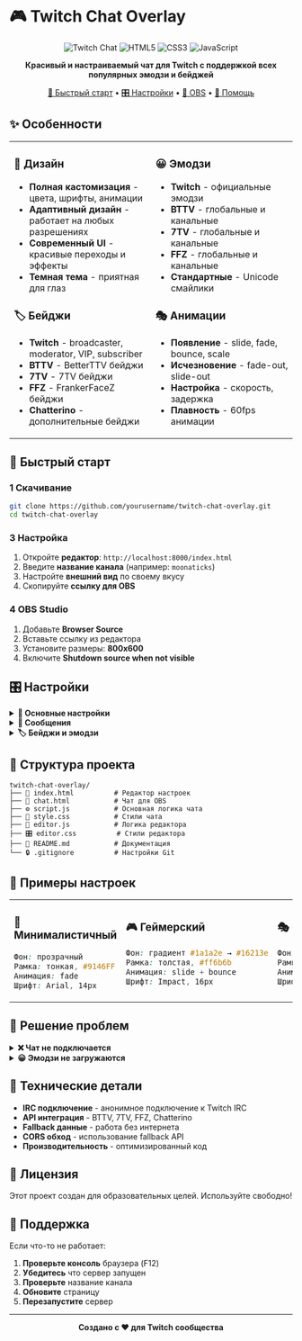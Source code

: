 # 🎮 Twitch Chat Overlay

<div align="center">

![Twitch Chat](https://img.shields.io/badge/Twitch-Chat-9146FF?style=for-the-badge&logo=twitch&logoColor=white)
![HTML5](https://img.shields.io/badge/HTML5-E34F26?style=for-the-badge&logo=html5&logoColor=white)
![CSS3](https://img.shields.io/badge/CSS3-1572B6?style=for-the-badge&logo=css3&logoColor=white)
![JavaScript](https://img.shields.io/badge/JavaScript-F7DF1E?style=for-the-badge&logo=javascript&logoColor=black)

**Красивый и настраиваемый чат для Twitch с поддержкой всех популярных эмодзи и бейджей**

[🚀 Быстрый старт](#-быстрый-старт) • [🎛️ Настройки](#️-настройки) • [🔧 OBS](#-использование-в-obs) • [🐛 Помощь](#-решение-проблем)

</div>

## ✨ Особенности

<table>
<tr>
<td width="50%">

### 🎨 Дизайн
- **Полная кастомизация** - цвета, шрифты, анимации
- **Адаптивный дизайн** - работает на любых разрешениях
- **Современный UI** - красивые переходы и эффекты
- **Темная тема** - приятная для глаз

### 🏷️ Бейджи
- **Twitch** - broadcaster, moderator, VIP, subscriber
- **BTTV** - BetterTTV бейджи
- **7TV** - 7TV бейджи
- **FFZ** - FrankerFaceZ бейджи
- **Chatterino** - дополнительные бейджи

</td>
<td width="50%">

### 😀 Эмодзи
- **Twitch** - официальные эмодзи
- **BTTV** - глобальные и канальные
- **7TV** - глобальные и канальные
- **FFZ** - глобальные и канальные
- **Стандартные** - Unicode смайлики

### 🎭 Анимации
- **Появление** - slide, fade, bounce, scale
- **Исчезновение** - fade-out, slide-out
- **Настройка** - скорость, задержка
- **Плавность** - 60fps анимации

</td>
</tr>
</table>

## 🚀 Быстрый старт

### 1 Скачивание
```bash
git clone https://github.com/yourusername/twitch-chat-overlay.git
cd twitch-chat-overlay
```

### 3 Настройка
1. Откройте **редактор**: `http://localhost:8000/index.html`
2. Введите **название канала** (например: `moonaticks`)
3. Настройте **внешний вид** по своему вкусу
4. Скопируйте **ссылку для OBS**

### 4 OBS Studio
1. Добавьте **Browser Source**
2. Вставьте ссылку из редактора
3. Установите размеры: **800x600**
4. Включите **Shutdown source when not visible**

## 🎛️ Настройки

<details>
<summary><b>🎨 Основные настройки</b></summary>

- **Канал** - название Twitch канала
- **Размеры** - ширина и высота чата
- **Рамка** - цвет, толщина, скругление
- **Фон** - цвет, градиент или изображение
- **Прозрачность** - настройка прозрачности фона

</details>

<details>
<summary><b>💬 Сообщения</b></summary>

- **Шрифт** - семейство, размер, цвет, вес
- **Анимации** - появление и исчезновение
- **Выравнивание** - по левому краю, центру, правому
- **Фон сообщений** - цвет или изображение
- **Отступы** - настройка расстояний

</details>

<details>
<summary><b>🏷️ Бейджи и эмодзи</b></summary>

- **Twitch эмодзи** - автоматически загружаются
- **BTTV** - глобальные и канальные эмодзи
- **7TV** - глобальные и канальные эмодзи
- **FFZ** - глобальные и канальные эмодзи
- **Бейджи** - все типы пользователей
- **Размеры** - настройка размеров эмодзи

</details>

## 📁 Структура проекта

```
twitch-chat-overlay/
├── 📄 index.html          # Редактор настроек
├── 💬 chat.html           # Чат для OBS
├── ⚙️ script.js           # Основная логика чата
├── 🎨 style.css           # Стили чата
├── 🔧 editor.js           # Логика редактора
├── 🎛️ editor.css          # Стили редактора
├── 📖 README.md           # Документация
└── 🔒 .gitignore          # Настройки Git
```

## 🎨 Примеры настроек

<table>
<tr>
<td width="33%">

### 🌙 Минималистичный
```css
Фон: прозрачный
Рамка: тонкая, #9146FF
Анимация: fade
Шрифт: Arial, 14px
```

</td>
<td width="33%">

### 🎮 Геймерский
```css
Фон: градиент #1a1a2e → #16213e
Рамка: толстая, #ff6b6b
Анимация: slide + bounce
Шрифт: Impact, 16px
```

</td>
<td width="33%">

### 🎭 Стримерский
```css
Фон: изображение + прозрачность
Рамка: средняя, брендовый цвет
Анимация: scale + elastic
Шрифт: кастомный, 15px
```

</td>
</tr>
</table>

## 🐛 Решение проблем

<details>
<summary><b>❌ Чат не подключается</b></summary>

**Проблема**: Сообщения не появляются
**Решение**:
1. Проверьте название канала (без пробелов)
2. Убедитесь что канал онлайн
3. Обновите страницу (F5)
4. Проверьте консоль браузера (F12)

</details>

<details>
<summary><b>😀 Эмодзи не загружаются</b></summary>

**Проблема**: Эмодзи отображаются как текст
**Решение**:
1. Это нормально для новых каналов
2. Используются fallback данные
3. Проверьте интернет соединение
4. Подождите несколько секунд

</details>

## 🔧 Технические детали

- **IRC подключение** - анонимное подключение к Twitch IRC
- **API интеграция** - BTTV, 7TV, FFZ, Chatterino
- **Fallback данные** - работа без интернета
- **CORS обход** - использование fallback API
- **Производительность** - оптимизированный код

## 📝 Лицензия

Этот проект создан для образовательных целей. Используйте свободно!

## 🤝 Поддержка

Если что-то не работает:

1. **Проверьте консоль** браузера (F12)
2. **Убедитесь** что сервер запущен
3. **Проверьте** название канала
4. **Обновите** страницу
5. **Перезапустите** сервер

---

<div align="center">

**Создано с ❤️ для Twitch сообщества**
</div>